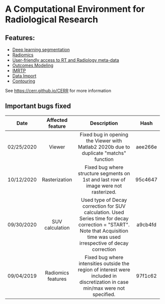# A Computational Environment for Radiological Research

## Features:

* [Deep learning segmentation](https://github.com/cerr/CERR/wiki/Auto-Segmentation-models)
* [Radiomics](https://github.com/cerr/CERR/wiki/Radiomics)
* [User-friendly access to RT and Radiology meta-data](https://github.com/cerr/CERR/wiki/Data-Structure-(The-planC-object))
* [Outcomes Modeling](https://github.com/cerr/CERR/wiki/Radiotherapy-Outcomes-Explorer-(ROE))
* [IMRTP](https://github.com/cerr/CERR/wiki/IMRT-optimization-interfacing-with-an-external-solver)
* [Data Import](https://github.com/cerr/CERR/wiki/Importing-to-CERR)
* [Contouring](https://github.com/cerr/CERR/wiki/Contouring-tools)

See https://cerr.github.io/CERR for more information

## Important bugs fixed
Date | Affected feature | Description | Hash
:---: | :---: | :---: | :---:
02/25/2020 | Viewer | Fixed bug in opening the Viewer with Matlab2 2020b due to duplicate "matchs" function | aee266e
10/12/2020 | Rasterization | Fixed bug where structure segments on 1st and last row of image were not rasterized. | 95c4647
09/30/2020 | SUV calculation | Used type of Decay correction for SUV calculation. Used Series time for decay correction = "START". Note that Acquisition time was used irrespective of decay correction  | a9cb4fd
09/04/2019 | Radiomics features| Fixed bug where intensities outside the region of interest were included in discretization in case min/max were not specified. | 97f1c62
